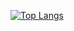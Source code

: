 [![Top Langs](https://github-readme-stats.vercel.app/api/top-langs/?username=u-Kuro&theme=transparent&hide_border=true&dummy_bg_color=0d1117&dummy_title_color=f0f6fc&text_color=f0f6fc&border_color=3d4443&layout=normal&langs_count=10&custom_title=‎</>+Most+Used+Languages+</>&size_weight=0.5&count_weight=0.5&card_width=290&border_radius=6&hide_progress=false)](https://github.com/u-Kuro)
